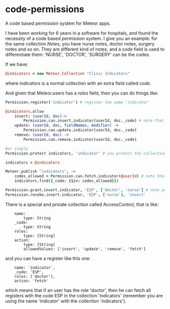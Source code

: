 code-permissions
================

A code based permission system for Meteor apps.

I have been working for 6 years in a software for hospitals, and found the necessity of a code based permission system. I give you an example: for the same collection *Notes*, you have nurse notes, doctor notes, surgery notes and so on. They are different kind of notes, and a *code* field is used to differentiate them: 'NURSE', 'DOCTOR', 'SURGERY' can be the codes.

If we have:

```coffee
@indicators = new Meteor.Collection "Clinic Indicators"
```

where *indicators* is a normal collection with an extra field called *code*.

And given that Meteor.users has a *roles* field, then you can do things like:

```coffee
Permission.register('indicator') # register the name 'indicator'

@indicators.allow
    insert: (userId, doc)->
        Permission.can.insert.indicator(userId, doc._code) # note that you use the name indicator that you have registered.
    update: (userId, doc, fieldNames, modifier) ->
        Permission.can.update.indicator(userId, doc._code)
    remove: (userId, doc) ->
        Permission.can.remove.indicator(userId, doc._code)

#or simply
Permission.protect indicators, 'indicator' # you protect the collection indicators with the name indicator

indicators = @indicators

Meteor.publish "indicators", ->
    codes_allowed = Permission.can.fetch.indicator(@userId) # note that you use the name indicator
    indicators.find({_code: {$in: codes_allowed}})

Permission.grant.insert.indicator, 'ESP', ['doctor', 'nurse'] # note you use the name indicator
Permission.revoke.insert.indicator, 'ESP', ['nurse'], 'insert'    
```

There is a special and private collection called AccessControl, that is like:

```
    name: 
        type: String
    _code:
        type: String
    roles:
        type: [String]
    action:
        type: [String]
        allowedValues: ['insert', 'update', 'remove', 'fetch']
```

and you can have a register like this one:

```
    name: 'indicator',
    _code: 'ESP',
    roles: ['doctor'],
    action: 'fetch'
```

which means that if an user has the role 'doctor', then he can fetch all registers with the code ESP in the collection 'indicators' (remember you are using the name 'indicator' with the collection 'indicators').



